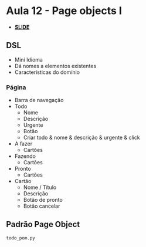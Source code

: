 # Aula 12 - Page objects I

- [**SLIDE**](https://raw.githubusercontent.com/dunossauro/curso-python-selenium/master/slides/Aula%20%2312.pdf)

## DSL

- Mini Idioma
- Dá nomes a elementos existentes
- Características do domínio

### Página
  - Barra de navegação
  - Todo
    - Nome
    - Descrição
    - Urgente
    - Botão
    * Criar todo
      & nome
      & descrição
      & urgente
      & click
  - A fazer
    - Cartões
  - Fazendo
    - Cartões
  - Pronto
    - Cartões
  - Cartão
    - Nome / Título
    - Descrição
    - Botão de pronto
    - Botão cancelar


## Padrão Page Object
`todo_pom.py`
